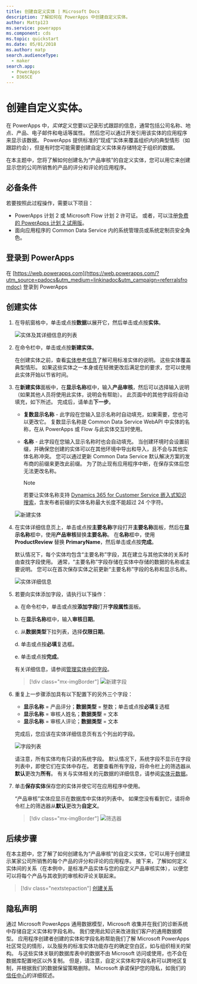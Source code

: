 ```yaml
---
title: 创建自定义实体 | Microsoft Docs
description: 了解如何在 PowerApps 中创建自定义实体。
author: Mattp123
ms.service: powerapps
ms.component: cds
ms.topic: quickstart
ms.date: 05/01/2018
ms.author: matp
search.audienceType:
  - maker
search.app:
  - PowerApps
  - D365CE
---
```


# <a name="create-a-custom-entity"></a>创建自定义实体。
在 PowerApps 中，*实体*定义您要以记录形式跟踪的信息，通常包括公司名称、地点、产品、电子邮件和电话等属性。 然后您可以通过开发引用该实体的应用程序来显示该数据。 PowerApps 提供标准的“现成”实体来覆盖组织内的典型情形（如跟踪约会），但是有时您可能需要创建自定义实体来存储特定于组织的数据。

在本主题中，您将了解如何创建名为“产品审核”的自定义实体，您可以用它来创建显示您的公司所销售的产品的评分和评论的应用程序。

## <a name="prerequisites"></a>必备条件 
若要按照此过程操作，需要以下项目：
* PowerApps 计划 2 或 Microsoft Flow 计划 2 许可证。 或者，可以注册[免费的 PowerApps 计划 2 试用版](https://web.powerapps.com/signup?redirect=marketing&email=)。
* 面向应用程序的 Common Data Service 内的系统管理员或系统定制员安全角色。

## <a name="sign-in-to-powerapps"></a>登录到 PowerApps
在 [https://web.powerapps.com](https://web.powerapps.com/?utm_source=padocs&utm_medium=linkinadoc&utm_campaign=referralsfromdoc) 登录到 PowerApps

## <a name="create-an-entity"></a>创建实体
1. 在导航窗格中，单击或点按**数据**以展开它，然后单击或点按**实体**。

    ![实体及其详细信息的列表](./media/data-platform-cds-create-entity/entitylist.png "实体列表")

2. 在命令栏中，单击或点按**新建实体**。

    在创建实体之前，查看[实体参考信息](../../developer/common-data-service/reference/about-entity-reference.md)了解可用标准实体的说明。 这些实体覆盖典型情形。 如果这些实体之一本身或在轻微更改后满足您的要求，您可以使用此实体开始以节省时间。 

3. 在**新建实体**面板中，在**显示名称**框中，输入**产品审核**，然后可以选择输入说明（如果其他人员将使用此实体，说明会有帮助）。 此页面中的其他字段将自动填充，如下所述。 完成后，请单击**下一步**。

    * **复数显示名称** - 此字段在您输入显示名称时自动填充，如果需要，您也可以更改它。 复数显示名称是 Common Data Service WebAPI 中实体的名称，在从 PowerApps 或 Flow 与此实体交互时使用。
    * **名称** - 此字段在您输入显示名称时也会自动填充。 当创建环境时会设置前缀，并确保您创建的实体可以在其他环境中导出和导入，且不会与其他实体名称冲突。 您可以通过更新 Common Data Service 默认解决方案的发布商的前缀来更改此前缀。 为了防止现有应用程序中断，在保存实体后您无法更改名称。

       > [!NOTE]
       > 若要让实体名称支持 [Dynamics 365 for Customer Service 嵌入式知识搜索](/dynamics365/customer-engagement/customer-service/set-up-knowledge-management-embedded-knowledge-search)，含发布者前缀的实体名称最大长度不能超过 24 个字符。
     
    ![新建实体](./media/data-platform-cds-create-entity/newentitypanel.png "新建实体面板")

4. 在实体详细信息页上，单击或点按**主要名称**字段打开**主要名称**面板，然后在**显示名称**框中，使用**产品审核**替换**主要名称**。 在**名称**框中，使用 **ProductReview** 替换 **PrimaryName**，然后单击或点按**完成**。
 
    默认情况下，每个实体均包含“主要名称”字段，其在建立与其他实体的关系时由查找字段使用。 通常，“主要名称”字段存储在实体中存储的数据的名称或主要说明。 您可以在首次保存实体之前更新“主要名称”字段的名称和显示名称。

    ![实体详细信息](./media/data-platform-cds-create-entity/newentitydetails.png "新实体详细信息")

5. 若要向实体添加字段，请执行以下操作：
 
    a. 在命令栏中，单击或点按**添加字段**打开**字段属性**面板。

    b. 在**显示名称**框中，输入**审核日期**。

    c. 从**数据类型**下拉列表，选择**仅限日期**。

    d. 单击或点按**必填**复选框。
    
    e. 单击或点按**完成**。
     
    有关详细信息，请参阅[管理实体中的字段](data-platform-manage-fields.md)。

    > [!div class="mx-imgBorder"] 
    > ![新建字段](./media/data-platform-cds-create-entity/newfieldpanel-2.png "新建字段面板")

6. 重复上一步骤添加具有以下配置下的另外三个字段：
    * **显示名称** = 产品评分；**数据类型** = 整数；单击或点按**必填**复选框
    * **显示名称** = 审核人姓名；**数据类型** = 文本
    * **显示名称** = 审核人评论；**数据类型** = 文本

    完成后，您应该在实体详细信息页有五个列出的字段。

    ![字段列表](./media/data-platform-cds-create-entity/addedfields.png "字段列表")

    请注意，所有实体均有只读的系统字段。 默认情况下，系统字段不显示在字段列表中，即使它们在实体中存在。 若要查看所有字段，将命令栏上的筛选器从**默认**更改为**所有**。 有关与实体相关的元数据的详细信息，请参阅[实体元数据](../../developer/common-data-service/entity-metadata.md)。

7. 单击**保存实体**保存您的实体并使它可在应用程序中使用。

    “产品审核”实体应显示在数据库中实体的列表中。 如果您没有看到它，请将命令栏上的筛选器从**默认**更改为**自定义**。

    > [!div class="mx-imgBorder"] 
    > ![筛选器](./media/data-platform-cds-create-entity/filter.png "筛选器选择")

## <a name="next-steps"></a>后续步骤
在本主题中，您了解了如何创建名为“产品审核”的自定义实体，它可以用于创建显示某家公司所销售的每个产品的评分和评论的应用程序。 接下来，了解如何定义实体间的关系（在本例中，是标准产品实体与您的自定义产品审核实体），以便您可以将每个产品与其收到的审核和评论关联起来。

> [!div class="nextstepaction"]
> [创建关系](data-platform-entity-lookup.md)

## <a name="privacy-notice"></a>隐私声明
通过 Microsoft PowerApps 通用数据模型，Microsoft 收集并在我们的诊断系统中存储自定义实体和字段名称。 我们使用此知识来改进我们客户的通用数据模型。 应用程序创建者创建的实体和字段名称帮助我们了解 Microsoft PowerApps 社区常见的情形，以及服务的标准实体功能存在的确定空白区，如与组织相关的架构。 与这些实体关联的数据库表中的数据不由 Microsoft 访问或使用，也不会在数据库配置地区以外复制。 但是，请注意，自定义实体和字段名称可以跨地区复制，并根据我们的数据保留策略删除。 Microsoft 承诺保护您的隐私，如我们的[信任中心](https://www.microsoft.com/trustcenter/Privacy/default.aspx)的详细叙述。
